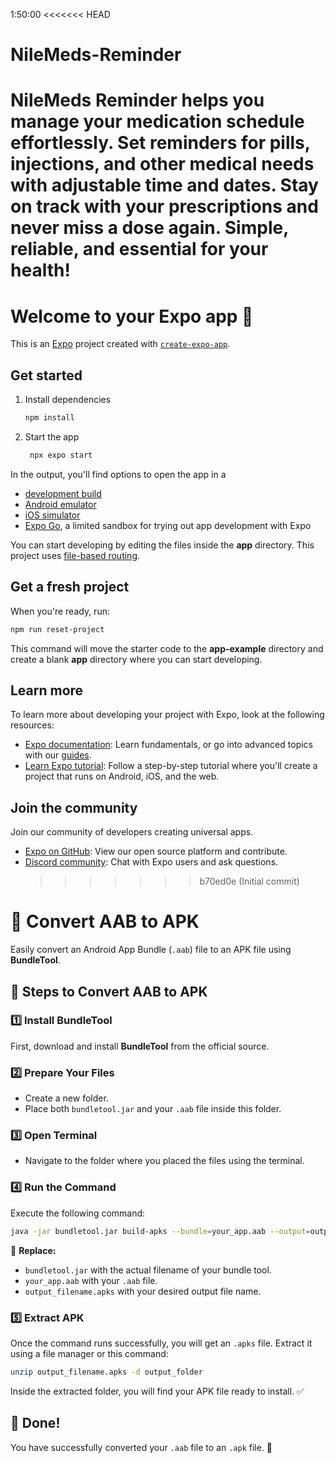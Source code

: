 1:50:00
<<<<<<< HEAD

# NileMeds-Reminder

# NileMeds Reminder helps you manage your medication schedule effortlessly. Set reminders for pills, injections, and other medical needs with adjustable time and dates. Stay on track with your prescriptions and never miss a dose again. Simple, reliable, and essential for your health!

# Welcome to your Expo app 👋

This is an [Expo](https://expo.dev) project created with [`create-expo-app`](https://www.npmjs.com/package/create-expo-app).

## Get started

1. Install dependencies

   ```bash
   npm install
   ```

2. Start the app

   ```bash
    npx expo start
   ```

In the output, you'll find options to open the app in a

- [development build](https://docs.expo.dev/develop/development-builds/introduction/)
- [Android emulator](https://docs.expo.dev/workflow/android-studio-emulator/)
- [iOS simulator](https://docs.expo.dev/workflow/ios-simulator/)
- [Expo Go](https://expo.dev/go), a limited sandbox for trying out app development with Expo

You can start developing by editing the files inside the **app** directory. This project uses [file-based routing](https://docs.expo.dev/router/introduction).

## Get a fresh project

When you're ready, run:

```bash
npm run reset-project
```

This command will move the starter code to the **app-example** directory and create a blank **app** directory where you can start developing.

## Learn more

To learn more about developing your project with Expo, look at the following resources:

- [Expo documentation](https://docs.expo.dev/): Learn fundamentals, or go into advanced topics with our [guides](https://docs.expo.dev/guides).
- [Learn Expo tutorial](https://docs.expo.dev/tutorial/introduction/): Follow a step-by-step tutorial where you'll create a project that runs on Android, iOS, and the web.

## Join the community

Join our community of developers creating universal apps.

- [Expo on GitHub](https://github.com/expo/expo): View our open source platform and contribute.
- [Discord community](https://chat.expo.dev): Chat with Expo users and ask questions.
  > > > > > > > b70ed0e (Initial commit)


# 📱 Convert AAB to APK

Easily convert an Android App Bundle (`.aab`) file to an APK file using **BundleTool**.

## 🚀 Steps to Convert AAB to APK

### 1️⃣ Install BundleTool
First, download and install **BundleTool** from the official source.

### 2️⃣ Prepare Your Files
- Create a new folder.
- Place both `bundletool.jar` and your `.aab` file inside this folder.

### 3️⃣ Open Terminal
- Navigate to the folder where you placed the files using the terminal.

### 4️⃣ Run the Command
Execute the following command:

```sh
java -jar bundletool.jar build-apks --bundle=your_app.aab --output=output_filename.apks --mode=universal
```

🔹 **Replace:**  
- `bundletool.jar` with the actual filename of your bundle tool.  
- `your_app.aab` with your `.aab` file.  
- `output_filename.apks` with your desired output file name.  

### 5️⃣ Extract APK
Once the command runs successfully, you will get an `.apks` file. Extract it using a file manager or this command:

```sh
unzip output_filename.apks -d output_folder
```

Inside the extracted folder, you will find your APK file ready to install. ✅

## 🎯 Done!
You have successfully converted your `.aab` file to an `.apk` file. 🎉


